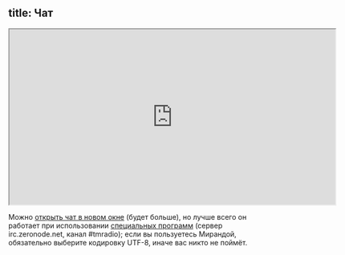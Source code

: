 title: Чат
---
<iframe width="650" height="350" src="http://widget.mibbit.com/?settings=a7caefd291afb73c4d533f392cc6bb2b&amp;nick=vegetable_%3F%3F%3F%3F&amp;server=irc.zeronode.net&amp;channel=%23tmradio&amp;hashtag=%23tmradio"></iframe>

Можно [открыть чат в новом окне][chat] (будет больше), но лучше всего он
работает при использовании [специальных программ][IRC] (сервер irc.zeronode.net,
канал #tmradio); если вы пользуетесь Мирандой, обязательно выберите кодировку
UTF-8, иначе вас никто не поймёт.

[chat]: http://widget.mibbit.com/?settings=a7caefd291afb73c4d533f392cc6bb2b&server=irc.zeronode.net&channel=%23tmradio&nick=vegetable_%3F%3F%3F%3F
[IRC]: http://ru.wikipedia.org/wiki/IRC
